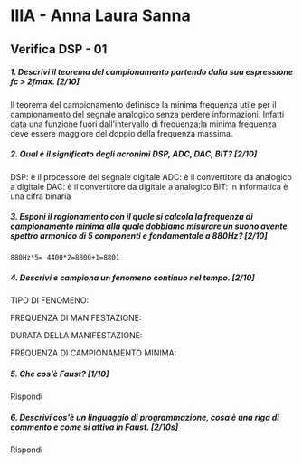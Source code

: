 # IIIA - Anna Laura Sanna

## Verifica DSP - 01

##### 1. Descrivi il teorema del campionamento partendo dalla sua espressione _fc > 2fmax_. [2/10]
Il teorema del campionamento definisce la minima frequenza utile per il campionamento del segnale analogico senza perdere informazioni. Infatti data una funzione fuori dall'intervallo di frequenza;la minima frequenza deve essere maggiore del doppio della frequenza massima.


##### 2. Qual è il significato degli acronimi _DSP_, _ADC_, _DAC_, _BIT_? [2/10]
DSP: è il processore del segnale digitale
ADC: è il convertitore da analogico a digitale
DAC: è il convertitore da digitale a analogico
BIT: in informatica è una cifra binaria


##### 3. Esponi il ragionamento con il quale si calcola la frequenza di campionamento minima alla quale dobbiamo misurare un suono avente spettro armonico di 5 componenti e fondamentale a _880Hz_? [2/10]

```
880Hz*5= 4400*2=8800+1=8801
```

##### 4. Descrivi e campiona un fenomeno continuo nel tempo. [2/10]

TIPO DI FENOMENO:

FREQUENZA DI MANIFESTAZIONE:

DURATA DELLA MANIFESTAZIONE:

FREQUENZA DI CAMPIONAMENTO MINIMA:

##### 5. Che cos'è _Faust_? [1/10]

Rispondi

##### 6. Descrivi cos'è un linguaggio di programmazione, cosa è una riga di commento e come si attiva in _Faust_. [2/10s]

Rispondi
